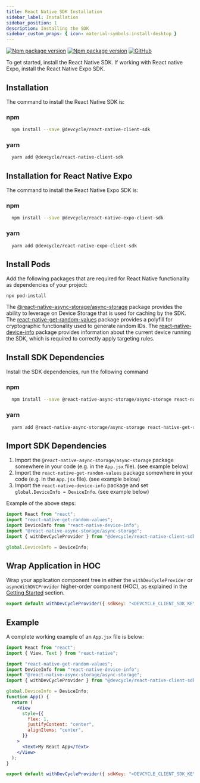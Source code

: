 ```yaml
---
title: React Native SDK Installation
sidebar_label: Installation
sidebar_position: 1
description: Installing the SDK
sidebar_custom_props: { icon: material-symbols:install-desktop }
---
```


[![Npm package version](https://badgen.net/npm/v/@devcycle/react-native-client-sdk)](https://www.npmjs.com/package/@devcycle/react-native-client-sdk)
[![Npm package version](https://badgen.net/npm/v/@devcycle/react-native-expo-client-sdk)](https://www.npmjs.com/package/@devcycle/react-native-expo-client-sdk)
[![GitHub](https://img.shields.io/github/stars/devcyclehq/js-sdks.svg?style=social&label=Star&maxAge=2592000)](https://github.com/devcyclehq/js-sdks)

To get started, install the React Native SDK. If working with React native Expo, install the React Native Expo SDK.

## Installation

The command to install the React Native SDK is:

### npm

```bash
  npm install --save @devcycle/react-native-client-sdk
```

### yarn

```bash
  yarn add @devcycle/react-native-client-sdk
```

## Installation for React Native Expo

The command to install the React Native Expo SDK is:

### npm

```bash
  npm install --save @devcycle/react-native-expo-client-sdk
```

### yarn

```bash
  yarn add @devcycle/react-native-expo-client-sdk
```

## Install Pods

Add the following packages that are required for React Native functionality as dependencies of your project:

```shell
npx pod-install
```

The [@react-native-async-storage/async-storage](https://www.npmjs.com/package/@react-native-async-storage/async-storage)
package provides the ability to leverage on Device Storage that is used for caching by the SDK. The
[react-native-get-random-values](https://www.npmjs.com/package/react-native-get-random-values) package provides a
polyfill for cryptographic functionality used to generate random IDs. The
[react-native-device-info](https://www.npmjs.com/package/react-native-device-info) package provides information about
the current device running the SDK, which is required to correctly apply targeting rules.

## Install SDK Dependencies

Install the SDK dependencies, run the following command

### npm

```bash
  npm install --save @react-native-async-storage/async-storage react-native-get-random-values react-native-device-info
```

### yarn

```bash
  yarn add @react-native-async-storage/async-storage react-native-get-random-values react-native-device-info
```

## Import SDK Dependencies

1.  Import the `@react-native-async-storage/async-storage` package somewhere in your code (e.g. in the `App.jsx` file).
    (see example below)
2.  Import the `react-native-get-random-values` package somewhere in your code (e.g. in the `App.jsx` file). (see
    example below)
3.  Import the `react-native-device-info` package and set `global.DeviceInfo = DeviceInfo`. (see example below)

Example of the above steps:

```javascript
import React from "react";
import "react-native-get-random-values";
import DeviceInfo from "react-native-device-info";
import "@react-native-async-storage/async-storage";
import { withDevCycleProvider } from "@devcycle/react-native-client-sdk";

global.DeviceInfo = DeviceInfo;
```

## Wrap Application in HOC

Wrap your application component tree in either the `withDevCycleProvider` or `asyncWithDVCProvider` higher-order
component (HOC), as explained in the [Getting Started](#getting-started) section.

```jsx
export default withDevCycleProvider({ sdkKey: "<DEVCYCLE_CLIENT_SDK_KEY>" })(App);
```

## Example

A complete working example of an `App.jsx` file is below:

```jsx
import React from "react";
import { View, Text } from "react-native";

import "react-native-get-random-values";
import DeviceInfo from "react-native-device-info";
import "@react-native-async-storage/async-storage";
import { withDevCycleProvider } from "@devcycle/react-native-client-sdk";

global.DeviceInfo = DeviceInfo;
function App() {
  return (
    <View
      style={{
        flex: 1,
        justifyContent: "center",
        alignItems: "center",
      }}
    >
      <Text>My React App</Text>
    </View>
  );
}

export default withDevCycleProvider({ sdkKey: "<DEVCYCLE_CLIENT_SDK_KEY>" })(App);
```
